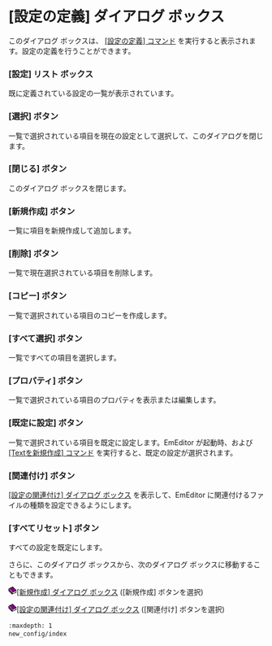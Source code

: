 # \[設定の定義\] ダイアログ ボックス

このダイアログ ボックスは、 [\[設定の定義\] コマンド](../../cmd/tools/config) を実行すると表示されます。設定の定義を行うことができます。

### \[設定\] リスト ボックス

既に定義されている設定の一覧が表示されています。

### \[選択\] ボタン

一覧で選択されている項目を現在の設定として選択して、このダイアログを閉じます。

### \[閉じる\] ボタン

このダイアログ ボックスを閉じます。

### \[新規作成\] ボタン

一覧に項目を新規作成して追加します。

### \[削除\] ボタン

一覧で現在選択されている項目を削除します。

### \[コピー\] ボタン

一覧で選択されている項目のコピーを作成します。

### \[すべて選択\] ボタン

一覧ですべての項目を選択します。

### \[プロパティ\] ボタン

一覧で選択されている項目のプロパティを表示または編集します。

### \[既定に設定\] ボタン

一覧で選択されている項目を既定に設定します。EmEditor が起動時、および [\[Textを新規作成\] コマンド](../../cmd/file/file_new) を実行すると、既定の設定が選択されます。

### \[関連付け\] ボタン

[\[設定の関連付け\] ダイアログ ボックス](../configuration_associations/index) を表示して、EmEditor
に関連付けるファイルの種類を設定できるようにします。

### \[すべてリセット\] ボタン

すべての設定を既定にします。

さらに、このダイアログ ボックスから、次のダイアログ ボックスに移動することもできます。

![](../../images/b.gif)[\[新規作成\] ダイアログ ボックス](new_config/index) (\[新規作成\]
ボタンを選択)

![](../../images/b.gif)[\[設定の関連付け\] ダイアログ ボックス](../configuration_associations/index) (\[関連付け\]
ボタンを選択)


```{toctree}
:maxdepth: 1
new_config/index
```
